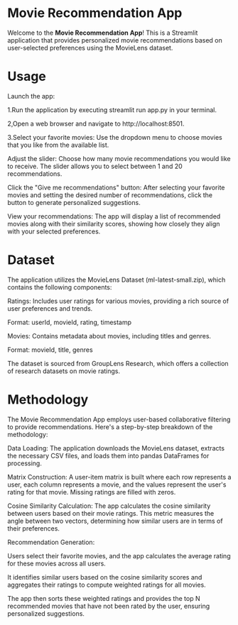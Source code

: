 # Movie Recommendation App

Welcome to the **Movie Recommendation App**! This is a Streamlit application that provides personalized movie recommendations based on user-selected preferences using the MovieLens dataset.

# Usage
Launch the app:

1.Run the application by executing streamlit run app.py in your terminal.

2,Open a web browser and navigate to http://localhost:8501.

3.Select your favorite movies:
        Use the dropdown menu to choose movies that you like from the available list.

Adjust the slider:
        Choose how many movie recommendations you would like to receive. The slider allows you to select between 1 and 20 recommendations.

Click the "Give me recommendations" button:
        After selecting your favorite movies and setting the desired number of recommendations, click the button to generate personalized suggestions.

View your recommendations:
        The app will display a list of recommended movies along with their similarity scores, showing how closely they align with your selected preferences.

# Dataset
The application utilizes the MovieLens Dataset (ml-latest-small.zip), which contains the following components:

Ratings: Includes user ratings for various movies, providing a rich source of user preferences and trends.

Format: userId, movieId, rating, timestamp

Movies: Contains metadata about movies, including titles and genres.

Format: movieId, title, genres

The dataset is sourced from GroupLens Research, which offers a collection of research datasets on movie ratings.

# Methodology
The Movie Recommendation App employs user-based collaborative filtering to provide recommendations. Here's a step-by-step breakdown of the methodology:

Data Loading:
The application downloads the MovieLens dataset, extracts the necessary CSV files, and loads them into pandas DataFrames for processing.

Matrix Construction:
A user-item matrix is built where each row represents a user, each column represents a movie, and the values represent the user's rating for that movie. Missing ratings are filled with zeros.

Cosine Similarity Calculation:
The app calculates the cosine similarity between users based on their movie ratings. This metric measures the angle between two vectors, determining how similar users are in terms of their preferences.

Recommendation Generation:

Users select their favorite movies, and the app calculates the average rating for these movies across all users.

It identifies similar users based on the cosine similarity scores and aggregates their ratings to compute weighted ratings for all movies.

The app then sorts these weighted ratings and provides the top N recommended movies that have not been rated by the user, ensuring personalized suggestions.
